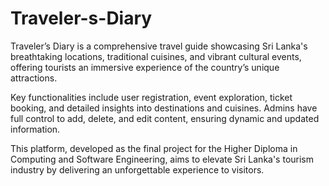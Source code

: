 # Traveler-s-Diary
Traveler’s Diary is a comprehensive travel guide showcasing Sri Lanka's breathtaking locations, traditional cuisines, and vibrant cultural events, offering tourists an immersive experience of the country’s unique attractions.

Key functionalities include user registration, event exploration, ticket booking, and detailed insights into destinations and cuisines. Admins have full control to add, delete, and edit content, ensuring dynamic and updated information.

This platform, developed as the final project for the Higher Diploma in Computing and Software Engineering, aims to elevate Sri Lanka's tourism industry by delivering an unforgettable experience to visitors.
